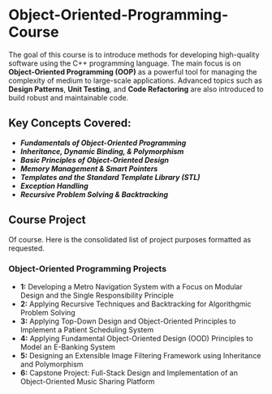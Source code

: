# Object-Oriented-Programming-Course

The goal of this course is to introduce methods for developing high-quality software using the C++ programming language. The main focus is on **Object-Oriented Programming (OOP)** as a powerful tool for managing the complexity of medium to large-scale applications. Advanced topics such as **Design Patterns**, **Unit Testing**, and **Code Refactoring** are also introduced to build robust and maintainable code.

## Key Concepts Covered: 
* **_Fundamentals of Object-Oriented Programming_**
* **_Inheritance, Dynamic Binding, & Polymorphism_**
* **_Basic Principles of Object-Oriented Design_**
* **_Memory Management & Smart Pointers_**
* **_Templates and the Standard Template Library (STL)_**
* **_Exception Handling_**
* **_Recursive Problem Solving & Backtracking_**

## Course Project

Of course. Here is the consolidated list of project purposes formatted as requested.

### Object-Oriented Programming Projects

* **1:** Developing a Metro Navigation System with a Focus on Modular Design and the Single Responsibility Principle
* **2:** Applying Recursive Techniques and Backtracking for Algorithgmic Problem Solving
* **3:** Applying Top-Down Design and Object-Oriented Principles to Implement a Patient Scheduling System
* **4:** Applying Fundamental Object-Oriented Design (OOD) Principles to Model an E-Banking System
* **5:** Designing an Extensible Image Filtering Framework using Inheritance and Polymorphism
* **6:** Capstone Project: Full-Stack Design and Implementation of an Object-Oriented Music Sharing Platform
